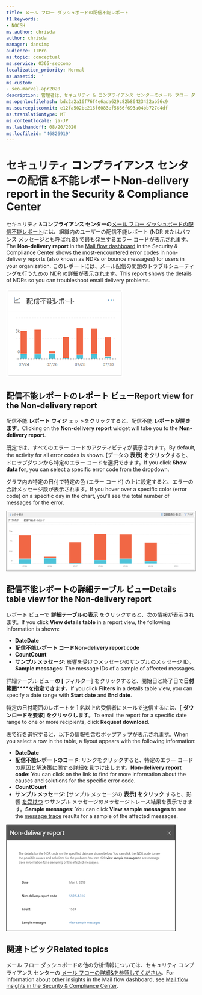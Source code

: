 ```yaml
---
title: メール フロー ダッシュボードの配信不能レポート
f1.keywords:
- NOCSH
ms.author: chrisda
author: chrisda
manager: dansimp
audience: ITPro
ms.topic: conceptual
ms.service: O365-seccomp
localization_priority: Normal
ms.assetid: ''
ms.custom:
- seo-marvel-apr2020
description: 管理者は、セキュリティ & コンプライアンス センターのメール フロー ダッシュボードで配信不能の詳細レポートを使用して、組織内の送信者からの配信不能レポート (NDR またはバウンス メッセージとも呼ばれる) で最も頻出されるエラー コードを監視する方法を学習できます。
ms.openlocfilehash: bdc2a2a16f76f4e6ada629c82b86423422ab56c9
ms.sourcegitcommit: e12fa502bc216f6083ef5666f693a04bb727d4df
ms.translationtype: MT
ms.contentlocale: ja-JP
ms.lasthandoff: 08/20/2020
ms.locfileid: "46826919"
---
```

# <a name="non-delivery-report-in-the-security--compliance-center"></a><span data-ttu-id="5455d-103">セキュリティ コンプライアンス センターの配信 &不能レポート</span><span class="sxs-lookup"><span data-stu-id="5455d-103">Non-delivery report in the Security & Compliance Center</span></span>

<span data-ttu-id="5455d-104">セキュリティ &**コンプライアンス センターの**[メール フロー ダッシュボードの配信不能レポート](mail-flow-insights-v2.md)には、組織内のユーザーの配信不能レポート (NDR またはバウンス メッセージとも呼ばれる) で最も発生するエラー コードが表示されます。</span><span class="sxs-lookup"><span data-stu-id="5455d-104">The **Non-delivery report** in the [Mail flow dashboard](mail-flow-insights-v2.md) in the Security & Compliance Center shows the most-encountered error codes in non-delivery reports (also known as NDRs or bounce messages) for users in your organization.</span></span> <span data-ttu-id="5455d-105">このレポートには、メール配信の問題のトラブルシューティングを行うための NDR の詳細が表示されます。</span><span class="sxs-lookup"><span data-stu-id="5455d-105">This report shows the details of NDRs so you can troubleshoot email delivery problems.</span></span>

![セキュリティ コンプライアンス センターのメール フロー ダッシュボードの配信不能レポート ウィ&ジェット](../../media/mfi-non-delivery-report-widget.png)

## <a name="report-view-for-the-non-delivery-report"></a><span data-ttu-id="5455d-107">配信不能レポートのレポート ビュー</span><span class="sxs-lookup"><span data-stu-id="5455d-107">Report view for the Non-delivery report</span></span>

<span data-ttu-id="5455d-108">配信不能 **レポート ウィジ** ェットをクリックすると、配信不能 **レポートが開きます**。</span><span class="sxs-lookup"><span data-stu-id="5455d-108">Clicking on the **Non-delivery report** widget will take you to the **Non-delivery report**.</span></span>

<span data-ttu-id="5455d-109">既定では、すべてのエラー コードのアクティビティが表示されます。</span><span class="sxs-lookup"><span data-stu-id="5455d-109">By default, the activity for all error codes is shown.</span></span> <span data-ttu-id="5455d-110">[データの **表示] をクリック**すると、ドロップダウンから特定のエラー コードを選択できます。</span><span class="sxs-lookup"><span data-stu-id="5455d-110">If you click **Show data for**, you can select a specific error code from the dropdown.</span></span>

<span data-ttu-id="5455d-111">グラフ内の特定の日付で特定の色 (エラー コード) の上に設定すると、エラーの合計メッセージ数が表示されます。</span><span class="sxs-lookup"><span data-stu-id="5455d-111">If you hover over a specific color (error code) on a specific day in the chart, you'll see the total number of messages for the error.</span></span>

!["承認されていないドメイン" レポートのレポート ビュー](../../media/mfi-non-delivery-report-overview-view.png)

## <a name="details-table-view-for-the-non-delivery-report"></a><span data-ttu-id="5455d-113">配信不能レポートの詳細テーブル ビュー</span><span class="sxs-lookup"><span data-stu-id="5455d-113">Details table view for the Non-delivery report</span></span>

<span data-ttu-id="5455d-114">レポート ビューで **詳細テーブルの表示** をクリックすると、次の情報が表示されます。</span><span class="sxs-lookup"><span data-stu-id="5455d-114">If you click **View details table** in a report view, the following information is shown:</span></span>

- <span data-ttu-id="5455d-115">**Date**</span><span class="sxs-lookup"><span data-stu-id="5455d-115">**Date**</span></span>
- <span data-ttu-id="5455d-116">**配信不能レポート コード**</span><span class="sxs-lookup"><span data-stu-id="5455d-116">**Non-delivery report code**</span></span>
- <span data-ttu-id="5455d-117">**Count**</span><span class="sxs-lookup"><span data-stu-id="5455d-117">**Count**</span></span>
- <span data-ttu-id="5455d-118">**サンプル メッセージ**: 影響を受けつメッセージのサンプルのメッセージ ID。</span><span class="sxs-lookup"><span data-stu-id="5455d-118">**Sample messages**: The message IDs of a sample of affected messages.</span></span>

<span data-ttu-id="5455d-119">詳細テーブル ビュー**の [** フィルター] をクリックすると、開始日と終了日で**日付範囲\*\*\*\*を指定できます**。</span><span class="sxs-lookup"><span data-stu-id="5455d-119">If you click **Filters** in a details table view, you can specify a date range with **Start date** and **End date**.</span></span>

<span data-ttu-id="5455d-120">特定の日付範囲のレポートを 1 名以上の受信者にメールで送信するには、[ **ダウンロードを要求] をクリックします**。</span><span class="sxs-lookup"><span data-stu-id="5455d-120">To email the report for a specific date range to one or more recipients, click **Request download**.</span></span>

<span data-ttu-id="5455d-121">表で行を選択すると、以下の情報を含むポップアップが表示されます。</span><span class="sxs-lookup"><span data-stu-id="5455d-121">When you select a row in the table, a flyout appears with the following information:</span></span>

- <span data-ttu-id="5455d-122">**Date**</span><span class="sxs-lookup"><span data-stu-id="5455d-122">**Date**</span></span>
- <span data-ttu-id="5455d-123">**配信不能レポートのコード**: リンクをクリックすると、特定のエラー コードの原因と解決策に関する詳細を見つけ出します。</span><span class="sxs-lookup"><span data-stu-id="5455d-123">**Non-delivery report code**: You can click on the link to find for more information about the causes and solutions for the specific error code.</span></span>
- <span data-ttu-id="5455d-124">**Count**</span><span class="sxs-lookup"><span data-stu-id="5455d-124">**Count**</span></span>
- <span data-ttu-id="5455d-125">**サンプル メッセージ**: [サンプル メッセージの **表示] をクリック** すると、影響 [を受けつ](message-trace-scc.md) つサンプル メッセージのメッセージトレース結果を表示できます。</span><span class="sxs-lookup"><span data-stu-id="5455d-125">**Sample messages**: You can click **View sample messages** to see the [message trace](message-trace-scc.md) results for a sample of the affected messages.</span></span>

![[Non-delivery report] レポートの [詳細] テーブル ビューで行を選択した後の詳細ポップアップ](../../media/mfi-non-delivery-report-details-flyout.png)

## <a name="related-topics"></a><span data-ttu-id="5455d-127">関連トピック</span><span class="sxs-lookup"><span data-stu-id="5455d-127">Related topics</span></span>

<span data-ttu-id="5455d-128">メール フロー ダッシュボードの他の分析情報については、セキュリティ コンプライアンス センターの [メール フローの詳細&を参照してください](mail-flow-insights-v2.md)。</span><span class="sxs-lookup"><span data-stu-id="5455d-128">For information about other insights in the Mail flow dashboard, see [Mail flow insights in the Security & Compliance Center](mail-flow-insights-v2.md).</span></span>

